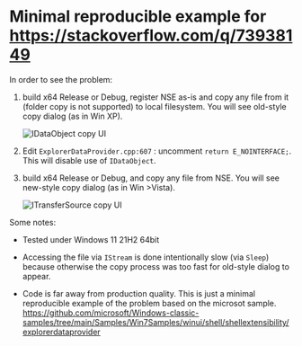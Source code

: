 
Minimal reproducible example for https://stackoverflow.com/q/73938149
================================
In order to see the problem:

1. build x64 Release or Debug, register NSE as-is and copy any file from it (folder copy is not supported) to local filesystem.
You will see old-style copy dialog (as in Win XP).

    ![IDataObject copy UI](https://i.stack.imgur.com/kwAkP.png)

2. Edit `ExplorerDataProvider.cpp:607` : uncomment `return E_NOINTERFACE;`. This will disable use of `IDataObject`.

3. build x64 Release or Debug, and copy any file from NSE. You will see new-style copy dialog (as in Win >Vista).

    ![ITransferSource copy UI](https://i.stack.imgur.com/I2BEa.png)

Some notes:
* Tested under Windows 11 21H2 64bit

* Accessing the file via `IStream` is done intentionally slow (via `Sleep`) because otherwise the copy  process was too fast for old-style dialog to appear.

* Code is far away from production quality. This is just a minimal reproducible example of the 
 problem based on the microsot sample.
https://github.com/microsoft/Windows-classic-samples/tree/main/Samples/Win7Samples/winui/shell/shellextensibility/explorerdataprovider
